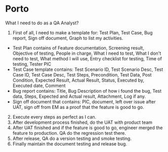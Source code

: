 # Porto
What I need to do as a QA Analyst?

1. First of all, I need to make a template for: Test Plan, Test Case, Bug report, Sign off document, Graph to list my activities.
- Test Plan contains of Feature documentation, Screening result, Objective of testing, People in charge, What I need to test, What I don't need to test, What method I will use, Entry checklist for testing, Time of testing, Tester PIC
- Test Case template contains: Test Scenario ID, Test Scenario Desc, Test Case ID, Test Case Desc, Test Steps, Precondition, Test Data, Post Condition, Expected Result, Actual Result, Status, Executed by, Executed date, Comment
- Bug report contains: Title, Bug Description of how i found the bug, Test data, Steps, Expected and Actual result, Attachment, Log if any.
- Sign off document that contains: PIC, document, left over issue after UAT, sign off from EM as a proof that the feature is good to go.

2. Execute every steps as perfect as I can. 
3. After development process finished, do the UAT with product team
4. After UAT finished and if the feature is good to go, engineer merged the feature to production. QA do the regression test there.
5. After release, QA do a version testing and smoke testing. 
6. Finally maintain the document testing and release bug. 

